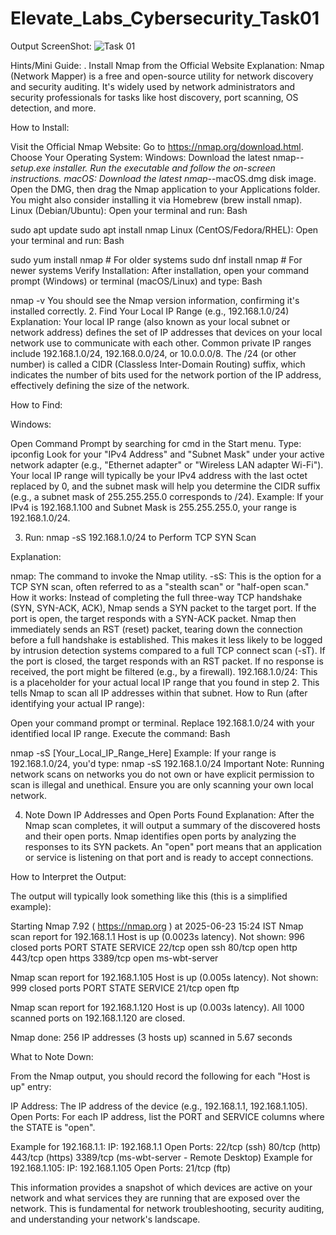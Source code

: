 # Elevate_Labs_Cybersecurity_Task01

Output ScreenShot:
![Task 01](https://github.com/user-attachments/assets/04c3e26d-f1f3-4706-b287-07bcc19dd533)

Hints/Mini Guide:
. Install Nmap from the Official Website
Explanation: Nmap (Network Mapper) is a free and open-source utility for network discovery and security auditing. It's widely used by network administrators and security professionals for tasks like host discovery, port scanning, OS detection, and more.

How to Install:

Visit the Official Nmap Website: Go to https://nmap.org/download.html.
Choose Your Operating System:
Windows: Download the latest nmap-*-setup.exe installer. Run the executable and follow the on-screen instructions.
macOS: Download the latest nmap-*-macOS.dmg disk image. Open the DMG, then drag the Nmap application to your Applications folder. You might also consider installing it via Homebrew (brew install nmap).
Linux (Debian/Ubuntu): Open your terminal and run:
Bash

sudo apt update
sudo apt install nmap
Linux (CentOS/Fedora/RHEL): Open your terminal and run:
Bash

sudo yum install nmap  # For older systems
sudo dnf install nmap  # For newer systems
Verify Installation: After installation, open your command prompt (Windows) or terminal (macOS/Linux) and type:
Bash

nmap -v
You should see the Nmap version information, confirming it's installed correctly.
2. Find Your Local IP Range (e.g., 192.168.1.0/24)
Explanation: Your local IP range (also known as your local subnet or network address) defines the set of IP addresses that devices on your local network use to communicate with each other. Common private IP ranges include 192.168.1.0/24, 192.168.0.0/24, or 10.0.0.0/8. The /24 (or other number) is called a CIDR (Classless Inter-Domain Routing) suffix, which indicates the number of bits used for the network portion of the IP address, effectively defining the size of the network.

How to Find:

Windows:

Open Command Prompt by searching for cmd in the Start menu.
Type: ipconfig
Look for your "IPv4 Address" and "Subnet Mask" under your active network adapter (e.g., "Ethernet adapter" or "Wireless LAN adapter Wi-Fi").
Your local IP range will typically be your IPv4 address with the last octet replaced by 0, and the subnet mask will help you determine the CIDR suffix (e.g., a subnet mask of 255.255.255.0 corresponds to /24).
Example: If your IPv4 is 192.168.1.100 and Subnet Mask is 255.255.255.0, your range is 192.168.1.0/24.

3. Run: nmap -sS 192.168.1.0/24 to Perform TCP SYN Scan
   
Explanation:

nmap: The command to invoke the Nmap utility.
-sS: This is the option for a TCP SYN scan, often referred to as a "stealth scan" or "half-open scan."
How it works: Instead of completing the full three-way TCP handshake (SYN, SYN-ACK, ACK), Nmap sends a SYN packet to the target port.
If the port is open, the target responds with a SYN-ACK packet. Nmap then immediately sends an RST (reset) packet, tearing down the connection before a full handshake is established. This makes it less likely to be logged by intrusion detection systems compared to a full TCP connect scan (-sT).
If the port is closed, the target responds with an RST packet.
If no response is received, the port might be filtered (e.g., by a firewall).
192.168.1.0/24: This is a placeholder for your actual local IP range that you found in step 2. This tells Nmap to scan all IP addresses within that subnet.
How to Run (after identifying your actual IP range):

Open your command prompt or terminal.
Replace 192.168.1.0/24 with your identified local IP range.
Execute the command:
Bash

nmap -sS [Your_Local_IP_Range_Here]
Example: If your range is 192.168.1.0/24, you'd type: nmap -sS 192.168.1.0/24
Important Note: Running network scans on networks you do not own or have explicit permission to scan is illegal and unethical. Ensure you are only scanning your own local network.

4. Note Down IP Addresses and Open Ports Found
Explanation: After the Nmap scan completes, it will output a summary of the discovered hosts and their open ports. Nmap identifies open ports by analyzing the responses to its SYN packets. An "open" port means that an application or service is listening on that port and is ready to accept connections.

How to Interpret the Output:

The output will typically look something like this (this is a simplified example):


Starting Nmap 7.92 ( https://nmap.org ) at 2025-06-23 15:24 IST
Nmap scan report for 192.168.1.1
Host is up (0.0023s latency).
Not shown: 996 closed ports
PORT     STATE SERVICE
22/tcp   open  ssh
80/tcp   open  http
443/tcp  open  https
3389/tcp open  ms-wbt-server

Nmap scan report for 192.168.1.105
Host is up (0.005s latency).
Not shown: 999 closed ports
PORT     STATE SERVICE
21/tcp   open  ftp

Nmap scan report for 192.168.1.120
Host is up (0.003s latency).
All 1000 scanned ports on 192.168.1.120 are closed.

Nmap done: 256 IP addresses (3 hosts up) scanned in 5.67 seconds


What to Note Down:

From the Nmap output, you should record the following for each "Host is up" entry:

IP Address: The IP address of the device (e.g., 192.168.1.1, 192.168.1.105).
Open Ports: For each IP address, list the PORT and SERVICE columns where the STATE is "open".

Example for 192.168.1.1:
IP: 192.168.1.1
Open Ports:
22/tcp (ssh)
80/tcp (http)
443/tcp (https)
3389/tcp (ms-wbt-server - Remote Desktop)
Example for 192.168.1.105:
IP: 192.168.1.105
Open Ports:
21/tcp (ftp)

This information provides a snapshot of which devices are active on your network and what services they are running that are exposed over the network. This is fundamental for network troubleshooting, security auditing, and understanding your network's landscape.
